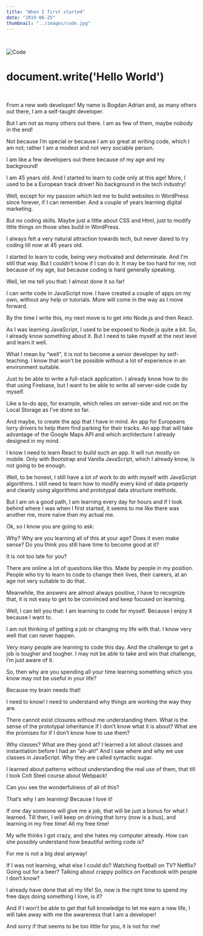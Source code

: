 ```yaml
---
title: "When I first started"
date: "2019-06-25"
thumbnail: "../images/code.jpg"
---
```


</br>

![Code](../images/code9.jpg)

# document.write('Hello World')

</br>

From a new web developer! My name is Bogdan Adrian and, as many others out there, I am a self-taught developer.

But I am not as many others out there. I am as few of them, maybe nobody in the end!

Not because I’m special or because I am so great at writing code, which I am not; rather I am a modest and not very sociable person.

I am like a few developers out there because of my age and my background!

I am 45 years old. And I started to learn to code only at this age! More, I used to be a European track driver! No background in the tech industry!

Well, except for my passion which led me to build websites in WordPress since forever, if I can remember. And a couple of years learning digital marketing.

But no coding skills. Maybe just a little about CSS and Html, just to modify little things on those sites build in WordPress.

I always felt a very natural attraction towards tech, but never dared to try coding till now at 45 years old.

I started to learn to code, being very motivated and determinate. And I'm still that way. But I couldn’t know if I can do it. It may be too hard for me, not because of my age, but because coding is hard generally speaking.

Well, let me tell you that: I almost done it so far!

I can write code in JavaScript now. I have created a couple of apps on my own, without any help or tutorials. More will come in the way as I move forward.

By the time I write this, my next move is to get into Node.js and then React.

As I was learning JavaScript, I used to be exposed to Node.js quite a bit. So, I already know something about it. But I need to take myself at the next level and learn it well.

What I mean by “well”, it is not to become a senior developer by self-teaching. I know that won’t be possible without a lot of experience in an environment suitable.

Just to be able to write a full-stack application. I already know how to do that using Firebase, but I want to be able to write all server-side code by myself.

Like a to-do app, for example, which relies on server-side and not on the Local Storage as I’ve done so far.

And maybe, to create the app that I have in mind. An app for Europeans lorry drivers to help them find parking for their tracks. An app that will take advantage of the Google Maps API and which architecture I already designed in my mind.

I know I need to learn React to build such an app. It will run mostly on mobile. Only with Bootstrap and Vanilla JavaScript, which I already know, is not going to be enough.

Well, to be honest, I still have a lot of work to do with myself with JavaScript algorithms. I still need to learn how to modify every kind of data properly and cleanly using algorithms and prototypal data structure methods.

But I am on a good path, I am learning every day for hours and if I look behind where I was when I first started, it seems to me like there was another me, more naive than my actual me.

Ok, so I know you are going to ask:

Why? Why are you learning all of this at your age? Does it even make sense? Do you think you still have time to become good at it?

It is not too late for you?

There are online a lot of questions like this. Made by people in my position. People who try to learn to code to change their lives, their careers, at an age not very suitable to do that.

Meanwhile, the answers are almost always positive, I have to recognize that, it is not easy to get to be convinced and keep focused on learning.

Well, I can tell you that: I am learning to code for myself. Because I enjoy it because I want to.

I am not thinking of getting a job or changing my life with that. I know very well that can never happen.

Very many people are learning to code this day. And the challenge to get a job is tougher and tougher. I may not be able to take and win that challenge, I’m just aware of it.

So, then why are you spending all your time learning something which you know may not be useful in your life?

Because my brain needs that!

I need to know! I need to understand why things are working the way they are.

There cannot exist closures without me understanding them. What is the sense of the prototypal inheritance if I don’t know what it is about? What are the promises for if I don’t know how to use them?

Why classes? What are they good at? I learned a lot about classes and instantiation before I had an “ah-ah!” And I saw where and why we use classes in JavaScript. Why they are called syntactic sugar.

I learned about patterns without understanding the real use of them, that till I took Colt Steel course about Webpack!

Can you see the wonderfulness of all of this?

That’s why I am learning! Because I love it!

If one day someone will give me a job, that will be just a bonus for what I learned. Till then, I will keep on driving that lorry (now is a bus), and learning in my free time! All my free time!

My wife thinks I got crazy, and she hates my computer already. How can she possibly understand how beautiful writing code is?

For me is not a big deal anyway!

If I was not learning, what else I could do? Watching football on TV? Netflix? Going out for a beer? Talking about crappy politics on Facebook with people I don’t know?

I already have done that all my life! So, now is the right time to spend my free days doing something I love, is it?

And if I won’t be able to get that full knowledge to let me earn a new life, I will take away with me the awareness that I am a developer!

And sorry if that seems to be too little for you, it is not for me!
